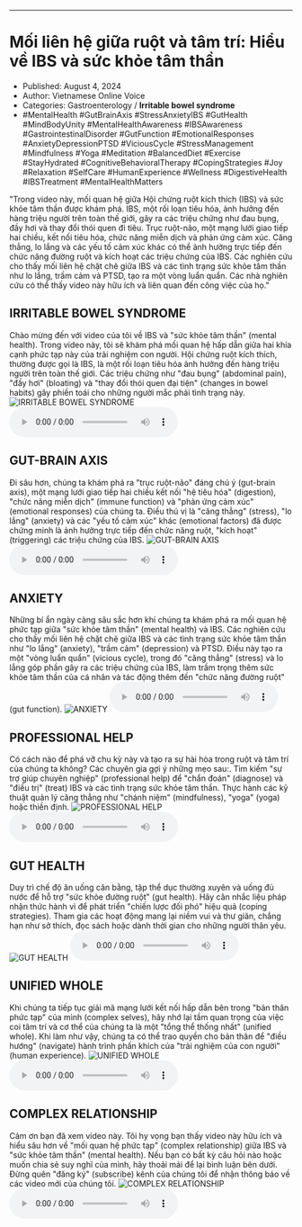 
---

# Mối liên hệ giữa ruột và tâm trí: Hiểu về IBS và sức khỏe tâm thần

- Published: August 4, 2024
- Author: Vietnamese Online Voice
- Categories: Gastroenterology / **Irritable bowel syndrome**
- #MentalHealth #GutBrainAxis #StressAnxietyIBS #GutHealth #MindBodyUnity #MentalHealthAwareness #IBSAwareness #GastrointestinalDisorder #GutFunction #EmotionalResponses #AnxietyDepressionPTSD #ViciousCycle #StressManagement #Mindfulness #Yoga #Meditation #BalancedDiet #Exercise #StayHydrated #CognitiveBehavioralTherapy #CopingStrategies #Joy #Relaxation #SelfCare #HumanExperience #Wellness #DigestiveHealth #IBSTreatment #MentalHealthMatters

"Trong video này, mối quan hệ giữa Hội chứng ruột kích thích (IBS) và sức khỏe tâm thần được khám phá. IBS, một rối loạn tiêu hóa, ảnh hưởng đến hàng triệu người trên toàn thế giới, gây ra các triệu chứng như đau bụng, đầy hơi và thay đổi thói quen đi tiêu. Trục ruột-não, một mạng lưới giao tiếp hai chiều, kết nối tiêu hóa, chức năng miễn dịch và phản ứng cảm xúc. Căng thẳng, lo lắng và các yếu tố cảm xúc khác có thể ảnh hưởng trực tiếp đến chức năng đường ruột và kích hoạt các triệu chứng của IBS. Các nghiên cứu cho thấy mối liên hệ chặt chẽ giữa IBS và các tình trạng sức khỏe tâm thần như lo lắng, trầm cảm và PTSD, tạo ra một vòng luẩn quẩn. Các nhà nghiên cứu có thể thấy video này hữu ích và liên quan đến công việc của họ."


## IRRITABLE BOWEL SYNDROME

Chào mừng đến với video của tôi về IBS và "sức khỏe tâm thần" (mental health). Trong video này, tôi sẽ khám phá mối quan hệ hấp dẫn giữa hai khía cạnh phức tạp này của trải nghiệm con người. Hội chứng ruột kích thích, thường được gọi là IBS, là một rối loạn tiêu hóa ảnh hưởng đến hàng triệu người trên toàn thế giới. Các triệu chứng như "đau bụng" (abdominal pain), "đầy hơi" (bloating) và "thay đổi thói quen đại tiện" (changes in bowel habits) gây phiền toái cho những người mắc phải tình trạng này.
![IRRITABLE BOWEL SYNDROME](https://http-archiver-apis-production-80.schnworks.com/storage/images/transitions/2024-08-04/transition--3933699170-Montserrat-SemiBold-4A148C.jpg)
<audio controls>
    <source src="https://http-archiver-apis-production-80.schnworks.com/storage/storage/audio/file-28135236985.mp3" type="audio/mpeg">
</audio>



## GUT-BRAIN AXIS

Đi sâu hơn, chúng ta khám phá ra "trục ruột-não" đáng chú ý (gut-brain axis), một mạng lưới giao tiếp hai chiều kết nối "hệ tiêu hóa" (digestion), "chức năng miễn dịch" (immune function) và "phản ứng cảm xúc" (emotional responses) của chúng ta. Điều thú vị là "căng thẳng" (stress), "lo lắng" (anxiety) và các "yếu tố cảm xúc" khác (emotional factors) đã được chứng minh là ảnh hưởng trực tiếp đến chức năng ruột, "kích hoạt" (triggering) các triệu chứng của IBS.
![GUT-BRAIN AXIS](https://http-archiver-apis-production-80.schnworks.com/storage/images/transitions/2024-08-04/transition--69392822632-Montserrat-Regular-303F9F.jpg)
<audio controls>
    <source src="https://http-archiver-apis-production-80.schnworks.com/storage/storage/audio/file-15004210239.mp3" type="audio/mpeg">
</audio>



## ANXIETY

Những bí ẩn ngày càng sâu sắc hơn khi chúng ta khám phá ra mối quan hệ phức tạp giữa "sức khỏe tâm thần" (mental health) và IBS. Các nghiên cứu cho thấy mối liên hệ chặt chẽ giữa IBS và các tình trạng sức khỏe tâm thần như "lo lắng" (anxiety), "trầm cảm" (depression) và PTSD. Điều này tạo ra một "vòng luẩn quẩn" (vicious cycle), trong đó "căng thẳng" (stress) và lo lắng góp phần gây ra các triệu chứng của IBS, làm trầm trọng thêm sức khỏe tâm thần của cá nhân và tác động thêm đến "chức năng đường ruột" (gut function).
![ANXIETY](https://http-archiver-apis-production-80.schnworks.com/storage/images/transitions/2024-08-04/transition--20900207866-Montserrat-SemiBold-4A148C.jpg)
<audio controls>
    <source src="https://http-archiver-apis-production-80.schnworks.com/storage/storage/audio/file-44995015030.mp3" type="audio/mpeg">
</audio>



## PROFESSIONAL HELP

Có cách nào để phá vỡ chu kỳ này và tạo ra sự hài hòa trong ruột và tâm trí của chúng ta không? Các chuyên gia gợi ý những mẹo sau:. Tìm kiếm "sự trợ giúp chuyên nghiệp" (professional help) để "chẩn đoán" (diagnose) và "điều trị" (treat) IBS và các tình trạng sức khỏe tâm thần. Thực hành các kỹ thuật quản lý căng thẳng như "chánh niệm" (mindfulness), "yoga" (yoga) hoặc thiền định.
![PROFESSIONAL HELP](https://http-archiver-apis-production-80.schnworks.com/storage/images/transitions/2024-08-04/transition--6516580263-Montserrat-Bold-1A237E.jpg)
<audio controls>
    <source src="https://http-archiver-apis-production-80.schnworks.com/storage/storage/audio/file-4322290204.mp3" type="audio/mpeg">
</audio>



## GUT HEALTH

Duy trì chế độ ăn uống cân bằng, tập thể dục thường xuyên và uống đủ nước để hỗ trợ "sức khỏe đường ruột" (gut health). Hãy cân nhắc liệu pháp nhận thức hành vi để phát triển "chiến lược đối phó" hiệu quả (coping strategies). Tham gia các hoạt động mang lại niềm vui và thư giãn, chẳng hạn như sở thích, đọc sách hoặc dành thời gian cho những người thân yêu.
![GUT HEALTH](https://http-archiver-apis-production-80.schnworks.com/storage/images/transitions/2024-08-04/transition--30847599795-Montserrat-Black-303F9F.jpg)
<audio controls>
    <source src="https://http-archiver-apis-production-80.schnworks.com/storage/storage/audio/file-15950552840.mp3" type="audio/mpeg">
</audio>



## UNIFIED WHOLE

Khi chúng ta tiếp tục giải mã mạng lưới kết nối hấp dẫn bên trong "bản thân phức tạp" của mình (complex selves), hãy nhớ lại tầm quan trọng của việc coi tâm trí và cơ thể của chúng ta là một "tổng thể thống nhất" (unified whole). Khi làm như vậy, chúng ta có thể trao quyền cho bản thân để "điều hướng" (navigate) hành trình phấn khích của "trải nghiệm của con người" (human experience).
![UNIFIED WHOLE](https://http-archiver-apis-production-80.schnworks.com/storage/images/transitions/2024-08-04/transition--25632277055-Montserrat-Black-1A237E.jpg)
<audio controls>
    <source src="https://http-archiver-apis-production-80.schnworks.com/storage/storage/audio/file-6673155916.mp3" type="audio/mpeg">
</audio>



## COMPLEX RELATIONSHIP

Cảm ơn bạn đã xem video này. Tôi hy vọng bạn thấy video này hữu ích và hiểu sâu hơn về "mối quan hệ phức tạp" (complex relationship) giữa IBS và "sức khỏe tâm thần" (mental health). Nếu bạn có bất kỳ câu hỏi nào hoặc muốn chia sẻ suy nghĩ của mình, hãy thoải mái để lại bình luận bên dưới. Đừng quên "đăng ký" (subscribe) kênh của chúng tôi để nhận thông báo về các video mới của chúng tôi.
![COMPLEX RELATIONSHIP](https://http-archiver-apis-production-80.schnworks.com/storage/images/transitions/2024-08-04/transition--8189098462-Montserrat-Medium-512DA8.jpg)
<audio controls>
    <source src="https://http-archiver-apis-production-80.schnworks.com/storage/storage/audio/file-7380501115.mp3" type="audio/mpeg">
</audio>

